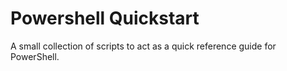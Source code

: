 # Powershell Quickstart

A small collection of scripts to act as a quick reference guide for PowerShell.
